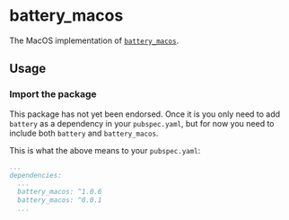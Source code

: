 # battery_macos

The MacOS implementation of [`battery_macos`][1].

## Usage

### Import the package

This package has not yet been endorsed. Once it is you only need to add
`battery` as a dependency in your `pubspec.yaml`, but for now you
need to include both `battery` and `battery_macos`.

This is what the above means to your `pubspec.yaml`:

```yaml
...
dependencies:
  ...
  battery_macos: ^1.0.6
  battery_macos: ^0.0.1
  ...
```

[1]: ../battery/battery